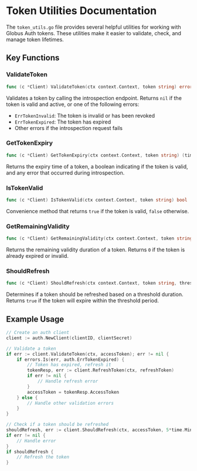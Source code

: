 <!-- SPDX-License-Identifier: Apache-2.0 -->
<!-- Copyright (c) 2025 Scott Friedman and Project Contributors -->
# Token Utilities Documentation

The `token_utils.go` file provides several helpful utilities for working with Globus Auth tokens. These utilities make it easier to validate, check, and manage token lifetimes.

## Key Functions

### ValidateToken

```go
func (c *Client) ValidateToken(ctx context.Context, token string) error
```

Validates a token by calling the introspection endpoint. Returns `nil` if the token is valid and active, or one of the following errors:
- `ErrTokenInvalid`: The token is invalid or has been revoked
- `ErrTokenExpired`: The token has expired
- Other errors if the introspection request fails

### GetTokenExpiry

```go
func (c *Client) GetTokenExpiry(ctx context.Context, token string) (time.Time, bool, error)
```

Returns the expiry time of a token, a boolean indicating if the token is valid, and any error that occurred during introspection.

### IsTokenValid

```go
func (c *Client) IsTokenValid(ctx context.Context, token string) bool
```

Convenience method that returns `true` if the token is valid, `false` otherwise.

### GetRemainingValidity

```go
func (c *Client) GetRemainingValidity(ctx context.Context, token string) (time.Duration, error)
```

Returns the remaining validity duration of a token. Returns `0` if the token is already expired or invalid.

### ShouldRefresh

```go
func (c *Client) ShouldRefresh(ctx context.Context, token string, threshold time.Duration) (bool, error)
```

Determines if a token should be refreshed based on a threshold duration. Returns `true` if the token will expire within the threshold period.

## Example Usage

```go
// Create an auth client
client := auth.NewClient(clientID, clientSecret)

// Validate a token
if err := client.ValidateToken(ctx, accessToken); err != nil {
    if errors.Is(err, auth.ErrTokenExpired) {
        // Token has expired, refresh it
        tokenResp, err := client.RefreshToken(ctx, refreshToken)
        if err != nil {
            // Handle refresh error
        }
        accessToken = tokenResp.AccessToken
    } else {
        // Handle other validation errors
    }
}

// Check if a token should be refreshed
shouldRefresh, err := client.ShouldRefresh(ctx, accessToken, 5*time.Minute)
if err != nil {
    // Handle error
}
if shouldRefresh {
    // Refresh the token
}
```